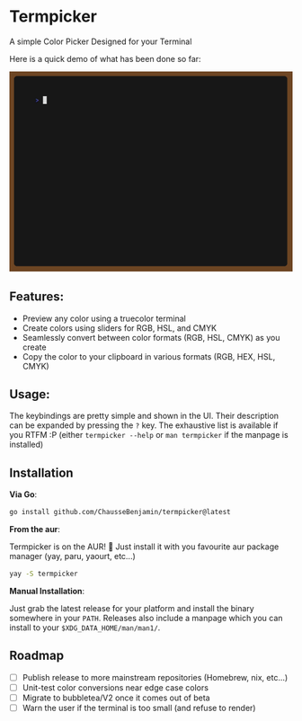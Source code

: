 # Termpicker

A simple Color Picker Designed for your Terminal

Here is a quick demo of what has been done so far:
<div align="center">
  <img src="./assets/demo.gif" width="600" alt="Termpicker Demo"><br>
</div>

## Features:

- Preview any color using a truecolor terminal
- Create colors using sliders for RGB, HSL, and CMYK
- Seamlessly convert between color formats (RGB, HSL, CMYK) as you create
- Copy the color to your clipboard in various formats (RGB, HEX, HSL, CMYK)

## Usage:

The keybindings are pretty simple and shown in the UI. Their description can
be expanded by pressing the `?` key. The exhaustive list is available if you
RTFM :P (either `termpicker --help` or `man termpicker` if the manpage is
installed)

## Installation

**Via Go**:

```sh
go install github.com/ChausseBenjamin/termpicker@latest
```

**From the aur**:

Termpicker is on the AUR! :tada: Just install it with you favourite
aur package manager (yay, paru, yaourt, etc...)

```sh
yay -S termpicker
```

**Manual Installation**:

Just grab the latest release for your platform and install the binary
somewhere in your `PATH`. Releases also include a manpage which you can
install to your `$XDG_DATA_HOME/man/man1/`.

## Roadmap

- [ ] Publish release to more mainstream repositories (Homebrew, nix, etc...)
- [ ] Unit-test color conversions near edge case colors
- [ ] Migrate to bubbletea/V2 once it comes out of beta
- [ ] Warn the user if the terminal is too small (and refuse to render)

[1]: https://github.com/charmbracelet/lipgloss
[2]: https://github.com/charmbracelet/soft-serve
[3]: https://github.com/charmbracelet/bubbles#help
